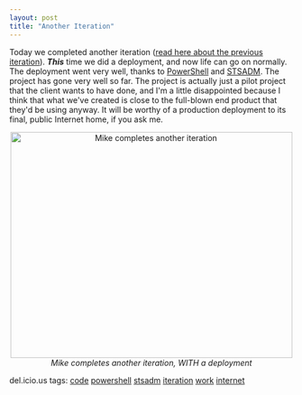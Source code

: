 ```yaml
---
layout: post
title: "Another Iteration"
---
```



<p>Today we completed another iteration (<a href="http://www.kindohm.com/archive/2007/07/25/taking-a-breather-and-estimating-last-years-cake.aspx">read here about the previous iteration</a>).  <strong><em>This</em></strong> time we did a deployment, and now life can go on normally.  The deployment went very well, thanks to <a href="http://www.microsoft.com/windowsserver2003/technologies/management/powershell/default.mspx" target="_blank">PowerShell</a> and <a href="http://technet2.microsoft.com/Office/en-us/library/188f006d-aa66-4784-a65b-a31822aa13f71033.mspx?mfr=true" target="_blank">STSADM</a>.  The project has gone very well so far.  The project is actually just a pilot project that the client wants to have done, and I'm a little disappointed because I think that what we've created is close to the full-blown end product that they'd be using anyway.  It will be worthy of a production deployment to its final, public Internet home, if you ask me.</p> 
<p style="text-align: center"><a title="Photo Sharing" href="http://www.flickr.com/photos/kindohm/1050676944/"><img height="400" alt="Mike completes another iteration" src="http://farm2.static.flickr.com/1434/1050676944_73510d6239.jpg" width="500" border="0" /></a><br /><em>Mike completes another iteration, WITH a deployment</em></p> 
<p class="tags" id="0767317B-992E-4b12-91E0-4F059A8CECA8:d5387172-783f-49d9-b929-5dfa85738055">del.icio.us tags: <a href="http://del.icio.us/popular/code" target="_blank" rel="tag">code</a> <a href="http://del.icio.us/popular/powershell" target="_blank" rel="tag">powershell</a> <a href="http://del.icio.us/popular/stsadm" target="_blank" rel="tag">stsadm</a> <a href="http://del.icio.us/popular/iteration" target="_blank" rel="tag">iteration</a> <a href="http://del.icio.us/popular/work" target="_blank" rel="tag">work</a> <a href="http://del.icio.us/popular/internet" target="_blank" rel="tag">internet</a></p> 
